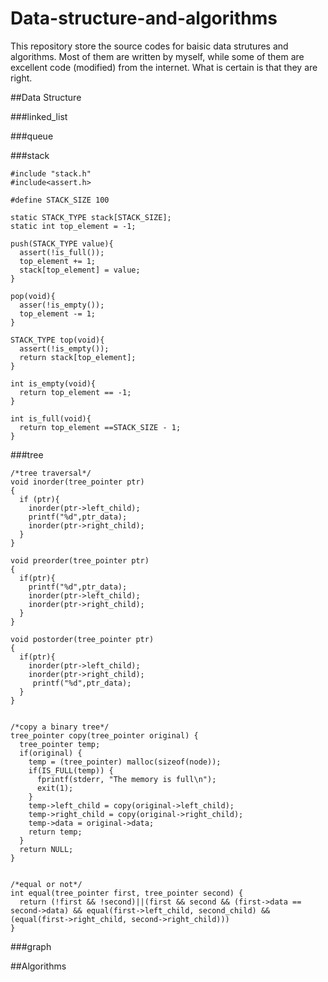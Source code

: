 # Data-structure-and-algorithms
This repository store the source codes for baisic data strutures and algorithms. Most of them are written by myself, while some of them are excellent code (modified) from the internet. What is certain is that they are right.

##Data Structure

###linked_list

###queue

###stack
```
#include "stack.h"
#include<assert.h>

#define STACK_SIZE 100

static STACK_TYPE stack[STACK_SIZE];
static int top_element = -1;

push(STACK_TYPE value){
  assert(!is_full());
  top_element += 1;
  stack[top_element] = value;
}

pop(void){
  asser(!is_empty());
  top_element -= 1;
}

STACK_TYPE top(void){
  assert(!is_empty());
  return stack[top_element];
}

int is_empty(void){
  return top_element == -1;
}

int is_full(void){
  return top_element ==STACK_SIZE - 1;
}
```
###tree
```
/*tree traversal*/
void inorder(tree_pointer ptr)
{
  if (ptr){
    inorder(ptr->left_child);
    printf("%d",ptr_data);
    inorder(ptr->right_child);
  }
}

void preorder(tree_pointer ptr)
{
  if(ptr){
    printf("%d",ptr_data);
    inorder(ptr->left_child);
    inorder(ptr->right_child);
  }
}

void postorder(tree_pointer ptr)
{
  if(ptr){
    inorder(ptr->left_child);
    inorder(ptr->right_child);
     printf("%d",ptr_data);
  }
}


/*copy a binary tree*/
tree_pointer copy(tree_pointer original) {
  tree_pointer temp;
  if(original) {
    temp = (tree_pointer) malloc(sizeof(node));
    if(IS_FULL(temp)) {
      fprintf(stderr, "The memory is full\n");
      exit(1);
    }
    temp->left_child = copy(original->left_child);
    temp->right_child = copy(original->right_child);
    temp->data = original->data;
    return temp;
  }
  return NULL;
}


/*equal or not*/
int equal(tree_pointer first, tree_pointer second) {
  return (!first && !second)||(first && second && (first->data == second->data) && equal(first->left_child, second_child) && (equal(first->right_child, second->right_child))) 
}
```

###graph



##Algorithms

